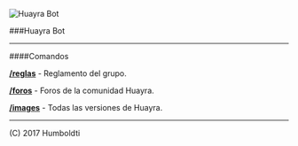 ![Huayra Bot](https://github.com/Humboldti/humboldti.github.io/blob/master/huayra_bot.png?raw=true)

###Huayra Bot
___

####Comandos

[**/reglas**](#) - Reglamento del grupo.

[**/foros**](#) - Foros de la comunidad Huayra.

[**/images**](#) - Todas las versiones de Huayra.
____

(C) 2017 Humboldti
